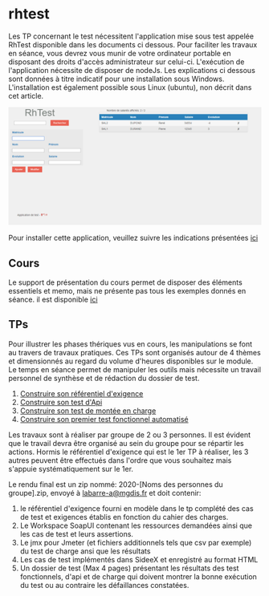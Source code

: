 # rhtest

Les TP concernant le test nécessitent l'application mise sous test appelée RhTest disponible dans les documents ci dessous. Pour faciliter les travaux en séance, vous devrez vous munir de votre ordinateur portable en disposant des droits d'accès administrateur sur celui-ci. L'exécution de l'application nécessite de disposer de nodeJs. Les explications ci dessous sont données à titre indicatif pour une installation sous Windows. L'installation est également possible sous Linux (ubuntu), non décrit dans cet article. 

![Copie d'écran de l'application RhTest](/docs/screenshot.png)

Pour installer cette application, veuillez suivre les indications présentées [ici](docs/prerequis_TP.md)

## Cours
Le support de présentation du cours permet de disposer des éléments essentiels et memo, mais ne présente pas tous les exemples donnés en séance. il est disponible [ici](Cours/Cours_diapo_2020.pdf)

## TPs
Pour illustrer les phases thériques vus en cours, les manipulations se font au travers de travaux pratiques. Ces TPs sont organisés autour de 4 thèmes et dimensionnés au regard du volume d'heures disponibles sur le module. Le temps en séance permet de manipuler les outils mais nécessite un travail personnel de synthèse et de rédaction du dossier de test.

1. [Construire son référentiel d'exigence](Cours/Cours_diapo_2020.pdf)
2. [Construire son test d'Api](TP-TestAPIAutomatise\Readme.md)
3. [Construire son test de montée en charge](TP-TestCharge\Readme.md)
4. [Construire son premier test fonctionnel automatisé](TP-TestFonctionnelAutomatise\Readme.md)

Les travaux sont à réaliser par groupe de 2 ou 3 personnes. Il est évident que le travail devra être organisé au sein du groupe pour se répartir les actions. Hormis le référentiel d'exigence qui est le 1er TP à réaliser, les 3 autres peuvent être effectués dans l'ordre que vous souhaitez mais s'appuie systématiquement sur le 1er.


Le rendu final est un zip nommé: 2020-[Noms des personnes du groupe].zip, envoyé à labarre-a@mgdis.fr et doit contenir:

1. le référentiel d'exigence fourni en modèle dans le tp complété des cas de test et exigences établis en fonction du cahier des charges.
2. Le Workspace SoapUI contenant les ressources demandées ainsi que les cas de test et leurs assertions.
3. Le jmx pour Jmeter (et fichiers additionnels tels que csv par exemple) du test de charge ansi que les résultats
4. Les cas de test implémentés dans SideeX et enregistré au format HTML
5. Un dossier de test (Max 4 pages) présentant les résultats des test fonctionnels, d'api et de charge qui doivent montrer la bonne exécution du test ou au contraire les défaillances constatées.


